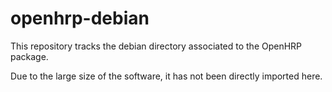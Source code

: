 openhrp-debian
==============

This repository tracks the debian directory associated to the OpenHRP
package.

Due to the large size of the software, it has not been directly
imported here.
